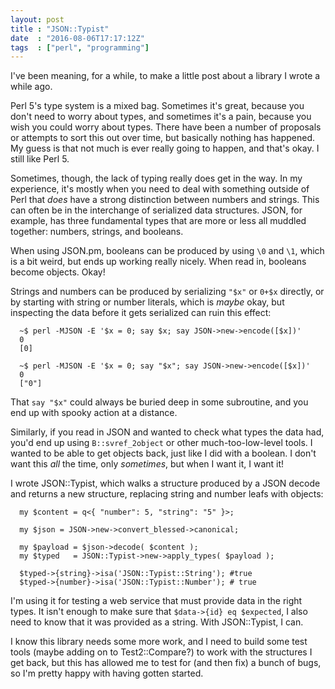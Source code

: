 ```yaml
---
layout: post
title : "JSON::Typist"
date  : "2016-08-06T17:17:12Z"
tags  : ["perl", "programming"]
---
```

I've been meaning, for a while, to make a little post about a library I wrote a
while ago.

Perl 5's type system is a mixed bag.  Sometimes it's great, because you don't
need to worry about types, and sometimes it's a pain, because you wish you
could worry about types.  There have been a number of proposals or attempts to
sort this out over time, but basically nothing has happened.  My guess is that
not much is ever really going to happen, and that's okay.  I still like Perl 5.

Sometimes, though, the lack of typing really does get in the way.  In my
experience, it's mostly when you need to deal with something outside of Perl
that *does* have a strong distinction between numbers and strings.  This can
often be in the interchange of serialized data structures.  JSON, for example,
has three fundamental types that are more or less all muddled together:
numbers, strings, and booleans.

When using JSON.pm, booleans can be produced by using `\0` and `\1`, which is a
bit weird, but ends up working really nicely.  When read in, booleans become
objects.  Okay!

Strings and numbers can be produced by serializing `"$x"` or `0+$x` directly,
or by starting with string or number literals, which is *maybe* okay, but
inspecting the data before it gets serialized can ruin this effect:

      ~$ perl -MJSON -E '$x = 0; say $x; say JSON->new->encode([$x])'
      0
      [0]

      ~$ perl -MJSON -E '$x = 0; say "$x"; say JSON->new->encode([$x])'
      0
      ["0"]

That `say "$x"` could always be buried deep in some subroutine, and you end up
with spooky action at a distance.

Similarly, if you read in JSON and wanted to check what types the data had,
you'd end up using `B::svref_2object` or other much-too-low-level tools.  I
wanted to be able to get objects back, just like I did with a boolean.  I
don't want this *all* the time, only *sometimes*, but when I want it, I want
it!

I wrote JSON::Typist, which walks a structure produced by a JSON decode and
returns a new structure, replacing string and number leafs with objects:

      my $content = q<{ "number": 5, "string": "5" }>;

      my $json = JSON->new->convert_blessed->canonical;

      my $payload = $json->decode( $content );
      my $typed   = JSON::Typist->new->apply_types( $payload );

      $typed->{string}->isa('JSON::Typist::String'); #true
      $typed->{number}->isa('JSON::Typist::Number'); # true

I'm using it for testing a web service that must provide data in the right
types.  It isn't enough to make sure that `$data->{id} eq $expected`, I also
need to know that it was provided as a string.  With JSON::Typist, I can.

I know this library needs some more work, and I need to build some test tools
(maybe adding on to Test2::Compare?) to work with the structures I get back,
but this has allowed me to test for (and then fix) a bunch of bugs, so I'm
pretty happy with having gotten started.

